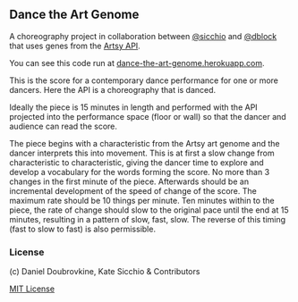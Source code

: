 ## Dance the Art Genome

A choreography project in collaboration between [@sicchio](https://github.com/sicchio) and [@dblock](https://github.com/dblock) that uses genes from the [Artsy API](https://developers.artsy.net).

You can see this code run at [dance-the-art-genome.herokuapp.com](https://dance-the-art-genome.herokuapp.com).

This is the score for a contemporary dance performance for one or more dancers. Here the API is a choreography that is danced.

Ideally the piece is 15 minutes in length and performed with the API projected into the performance space (floor or wall) so that the dancer and audience can read the score.

The piece begins with a characteristic from the Artsy art genome and the dancer interprets this into movement. This is at first a slow change from characteristic to characteristic, giving the dancer time to explore and develop a vocabulary for the words forming the score. No more than 3 changes in the first minute of the piece. Afterwards should be an incremental development of the speed of change of the score. The maximum rate should be 10 things per minute. Ten minutes within to the piece, the rate of change should slow to the original pace until the end at 15 minutes, resulting in a pattern of slow, fast, slow. The reverse of this timing (fast to slow to fast) is also permissible. 

### License

(c) Daniel Doubrovkine, Kate Sicchio & Contributors

[MIT License](LICENSE)
